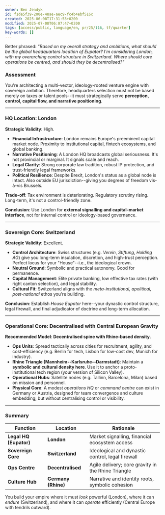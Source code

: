 ```yaml
---
owner: Ben Jendyk
id: f1de5f39-200e-48ae-aec9-fc4b4ebf516c
created: 2025-06-08T17:31:53+0200
modified: 2025-07-08T06:07:47+0200
tags: [access/public, language/en, pr/25/116, tf/quarter]
key-words: []
---
```


Better phrased: _"Based on my overall strategy and ambitions, what should be the global headquarters location of Eupator? I'm considering London, with my overarching control structure in Switzerland. Where should core operations be centred, and should they be decentralised?"_

### Assessment

You're architecting a multi-vector, ideology-rooted venture engine with sovereign ambition. Therefore, headquarters selection must not be based merely on taxes or talent pools--it must strategically serve **perception, control, capital flow, and narrative positioning**.

* * *

### HQ Location: **London**

**Strategic Validity**: High.

- **Financial Infrastructure**: London remains Europe's preeminent capital market node. Proximity to institutional capital, fintech ecosystems, and global banking.
- **Narrative Positioning**: A London HQ broadcasts global seriousness. It's not provincial or marginal. It signals scale and reach.
- **Legal Clarity**: Strong corporate law tradition, robust IP protection, and trust-friendly legal frameworks.
- **Political Resilience**: Despite Brexit, London's status as a global node is intact. Also outside EU jurisdiction--giving you degrees of freedom vis-à-vis Brussels.

**Trade-off**: Tax environment is deteriorating. Regulatory scrutiny rising. Long-term, it's not a control-friendly zone.

**Conclusion**: Use London for **external signalling and capital-market interface**, not for internal control or ideology-based governance.

* * *

### Sovereign Core: **Switzerland**

**Strategic Validity**: Excellent.

- **Control Architecture**: Swiss structures (e.g. _Verein_, _Stiftung_, _Holding AG_) give you long-term insulation, discretion, and high-trust perception. Perfect locus for your "House"--i.e., the ideological crown.
- **Neutral Ground**: Symbolic and practical autonomy. Good for permanence.
- **Capital Management**: Elite private banking, low effective tax rates (with right canton selection), and legal stability.
- **Cultural Fit**: Switzerland aligns with the _meta-institutional, apolitical, post-national_ ethos you're building.

**Conclusion**: Establish _House Eupator_ here--your dynastic control structure, legal firewall, and final adjudicator of doctrine and long-term allocation.

* * *

### Operational Core: **Decentralised with Central European Gravity**

**Recommended Model**: **Decentralised spine with Rhine-based density**.

- **Ops Units**: Spread tactically across cities for recruitment, agility, and cost-efficiency (e.g. Berlin for tech, Lisbon for low-cost dev, Munich for industry).
- **Rhine Triangle (Mannheim--Karlsruhe--Darmstadt)**: Maintain a **symbolic and cultural density here**. Use it to anchor a proto-institutional tech region (your version of Silicon Valley).
- **Operational Hubs**: Satellite nodes (e.g. Tallinn, Barcelona, Milan) based on mission and personnel.
- **Physical Core**: A modest _operations HQ_ or _command centre_ can exist in Germany or Austria, designed for team convergence and culture embedding, but without centralising control or visibility.
* * *

### Summary

| Function | Location | Rationale | 
| ---- | ---- | ----  |
| **Legal HQ (Eupator)** | **London** | Market signalling, financial ecosystem access | 
| **Sovereign Core** | **Switzerland** | Ideological and dynastic control, legal firewall | 
| **Ops Centre** | **Decentralised** | Agile delivery; core gravity in the Rhine Triangle | 
| **Culture Hub** | **Germany (Rhine)** | Narrative and identity roots, symbolic cohesion | 

You build your empire where it must _look_ powerful (London), where it can _endure_ (Switzerland), and where it can _operate_ efficiently (Central Europe with tendrils outward).
